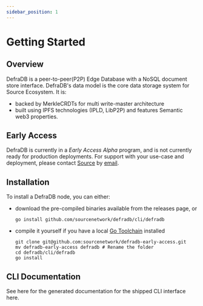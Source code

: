 ```yaml
---
sidebar_position: 1
---
```


# Getting Started

## Overview

DefraDB is a peer-to-peer(P2P) Edge Database with a NoSQL document store interface. DefraDB's data model is the core data storage system for Source Ecosystem. It is:
- backed by MerkleCRDTs for multi write-master architecture
- built using IPFS technologies (IPLD, LibP2P) and features Semantic web3 properties.

## Early Access
DefraDB is currently in a *Early Access Alpha* program, and is not currently ready for production deployments. For support with your use-case and deployment, please contact [Source](https://source.network/) by [email](mailto:hello@source.network).

## Installation
To install a DefraDB node, you can either:
- download the pre-compiled binaries available from the releases page, or
    ```
    go install github.com/sourcenetwork/defradb/cli/defradb
    ```
- compile it yourself if you have a local [Go Toolchain](https://golang.org/) installed

    ```
    git clone git@github.com:sourcenetwork/defradb-early-access.git
    mv defradb-early-access defradb # Rename the folder
    cd defradb/cli/defradb
    go install
    ```

## CLI Documentation

See here for the  generated documentation for the shipped CLI interface here.


